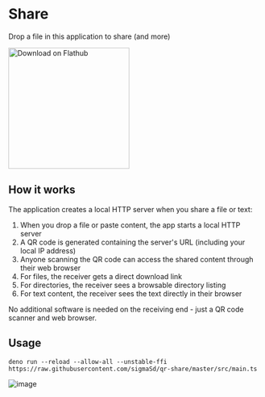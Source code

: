 # Share

Drop a file in this application to share (and more)

<a href='https://flathub.org/apps/io.github.sigmasd.share'>
  <img width='240' alt='Download on Flathub' src='https://dl.flathub.org/assets/badges/flathub-badge-i-en.png'/>
</a>

## How it works

The application creates a local HTTP server when you share a file or text:

1. When you drop a file or paste content, the app starts a local HTTP server
2. A QR code is generated containing the server's URL (including your local IP address)
3. Anyone scanning the QR code can access the shared content through their web browser
4. For files, the receiver gets a direct download link
5. For directories, the receiver sees a browsable directory listing
6. For text content, the receiver sees the text directly in their browser

No additional software is needed on the receiving end - just a QR code scanner and web browser.

## Usage

```
deno run --reload --allow-all --unstable-ffi https://raw.githubusercontent.com/sigmaSd/qr-share/master/src/main.ts
```

![image](https://github.com/sigmaSd/qr-share/assets/22427111/e8348bcf-1ef9-431f-8cff-145278acb68c)
